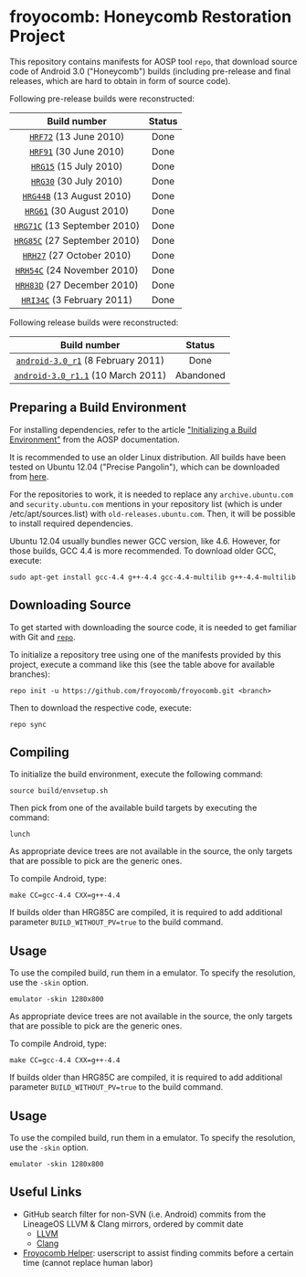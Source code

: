 froyocomb: Honeycomb Restoration Project 
===========

This repository contains manifests for AOSP tool `repo`, that download source code of Android 3.0 ("Honeycomb") builds (including pre-release and final releases, which are hard to obtain in form of source code). 

Following pre-release builds were reconstructed:

| Build number                             | Status           |
| :---:                                    |   :---:          |
| [`HRF72`] (13 June 2010)                 | Done             |
| [`HRF91`] (30 June 2010)                 | Done             |
| [`HRG15`] (15 July 2010)                 | Done             |
| [`HRG30`] (30 July 2010)                 | Done             |
| [`HRG44B`] (13 August 2010)              | Done             |
| [`HRG61`] (30 August 2010)               | Done             |
| [`HRG71C`] (13 September 2010)           | Done             |
| [`HRG85C`] (27 September 2010)           | Done             |
| [`HRH27`] (27 October 2010)              | Done             |
| [`HRH54C`] (24 November 2010)            | Done             |
| [`HRH83D`] (27 December 2010)            | Done             |
| [`HRI34C`] (3 February 2011)             | Done             |

Following release builds were reconstructed:

| Build number                              | Status           |
| :---:                                     |   :---:          |
| [`android-3.0_r1`] (8 February 2011)      | Done             |
| [`android-3.0_r1.1`] (10 March 2011)      | Abandoned        |

[`HRF72`]:  https://github.com/froyocomb/froyocomb/tree/HRF72
[`HRF91`]:  https://github.com/froyocomb/froyocomb/tree/HRF91
[`HRG15`]:  https://github.com/froyocomb/froyocomb/tree/HRG15
[`HRG30`]:  https://github.com/froyocomb/froyocomb/tree/HRG30
[`HRG44B`]: https://github.com/froyocomb/froyocomb/tree/HRG44B
[`HRG61`]:  https://github.com/froyocomb/froyocomb/tree/HRG61
[`HRG71C`]: https://github.com/froyocomb/froyocomb/tree/HRG71C
[`HRG85C`]: https://github.com/froyocomb/froyocomb/tree/HRG85C
[`HRH27`]:  https://github.com/froyocomb/froyocomb/tree/HRH27
[`HRH54C`]: https://github.com/froyocomb/froyocomb/tree/HRH54C
[`HRH83D`]: https://github.com/froyocomb/froyocomb/tree/HRH83D
[`HRI34C`]: https://github.com/froyocomb/froyocomb/tree/HRI34C
[`android-3.0_r1`]:  https://github.com/froyocomb/froyocomb/tree/android-3.0_r1
[`android-3.0_r1.1`]:  https://github.com/froyocomb/froyocomb/tree/android-3.0_r1.1


Preparing a Build Environment
-----------------

For installing dependencies, refer to the article ["Initializing a Build Environment"](https://web.archive.org/web/20140208084633/http://source.android.com/source/initializing.html) from the AOSP documentation. 

It is recommended to use an older Linux distribution. All builds have been tested on Ubuntu 12.04 ("Precise Pangolin"), which can be downloaded from [here](https://old-releases.ubuntu.com/releases/12.04/ubuntu-12.04.5-desktop-amd64.iso). 

For the repositories to work, it is needed to replace any `archive.ubuntu.com` and `security.ubuntu.com` mentions in your repository list (which is under /etc/apt/sources.list) with `old-releases.ubuntu.com`. Then, it will be possible to install required dependencies.

Ubuntu 12.04 usually bundles newer GCC version, like 4.6. However, for those builds, GCC 4.4 is more recommended. To download older GCC, execute:

    sudo apt-get install gcc-4.4 g++-4.4 gcc-4.4-multilib g++-4.4-multilib  

Downloading Source
------------------

To get started with downloading the source code, it is needed to get familiar with Git and [`repo`](https://source.android.com/docs/setup/reference/repo).

To initialize a repository tree using one of the manifests provided by this project, execute a command like this (see the table above for available branches):

    repo init -u https://github.com/froyocomb/froyocomb.git <branch>

Then to download the respective code, execute:

    repo sync

Compiling
---------

To initialize the build environment, execute the following command:

    source build/envsetup.sh

Then pick from one of the available build targets by executing the command:

    lunch
	
As appropriate device trees are not available in the source, the only targets that are possible to pick are the generic ones. 

To compile Android, type:

    make CC=gcc-4.4 CXX=g++-4.4
	
If builds older than HRG85C are compiled, it is required to add additional parameter `BUILD_WITHOUT_PV=true` to the build command.

Usage
-----

To use the compiled build, run them in a emulator. To specify the resolution, use the `-skin` option.

    emulator -skin 1280x800



As appropriate device trees are not available in the source, the only targets that are possible to pick are the generic ones. 

To compile Android, type:

    make CC=gcc-4.4 CXX=g++-4.4
	
If builds older than HRG85C are compiled, it is required to add additional parameter `BUILD_WITHOUT_PV=true` to the build command.

Usage
-----

To use the compiled build, run them in a emulator. To specify the resolution, use the `-skin` option.

    emulator -skin 1280x800

Useful Links
------------

* GitHub search filter for non-SVN (i.e. Android) commits from the LineageOS LLVM & Clang mirrors, ordered by commit date
  * [LLVM](https://github.com/search?q=repo%3ALineageOS%2Fandroid_external_llvm+NOT+%22git-svn-id%3A%22&type=commits&s=committer-date&o=asc)
  * [Clang](https://github.com/search?q=repo%3ALineageOS%2Fandroid_external_clang+NOT+%22git-svn-id%3A%22&type=commits&s=committer-date&o=asc)
* [Froyocomb Helper](https://gist.github.com/Dobby233Liu/c55c1e9c816facd153eeb19e386f53fd): userscript to assist finding commits before a certain time (cannot replace human labor)




	
	
